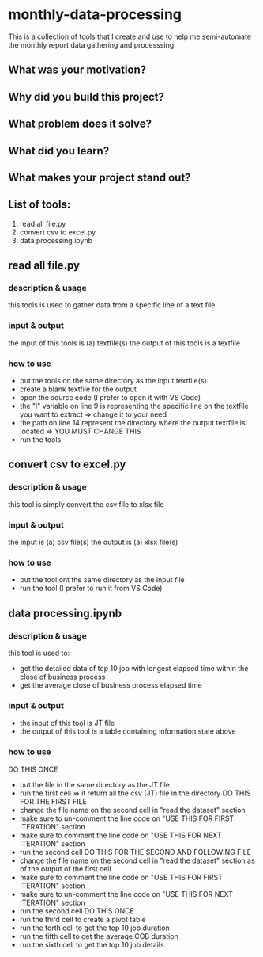 # monthly-data-processing
This is a collection of tools that I create and use to help me semi-automate the monthly report data gathering and processsing

## What was your motivation?
## Why did you build this project?
## What problem does it solve?
## What did you learn?
## What makes your project stand out?

## List of tools:
1. read all file.py
2. convert csv to excel.py
3. data processing.ipynb

## read all file.py
### description & usage
this tools is used to gather data from a specific line of a text file
### input & output
the input of this tools is (a) textfile(s)
the output of this tools is a textfile
### how to use
- put the tools on the same directory as the input textfile(s)
- create a blank textfile for the output
- open the source code (I prefer to open it with VS Code)
- the "i" variable on line 9 is representing the specific line on the textfile you want to extract => change it to your need
- the path on line 14 represent the directory where the output textfile is located => YOU MUST CHANGE THIS
- run the tools

## convert csv to excel.py
### description & usage
this tool is simply convert the csv file to xlsx file
### input & output
the input is (a) csv file(s)
the output is (a) xlsx file(s)
### how to use
- put the tool ont the same directory as the input file
- run the tool (I prefer to run it from VS Code)

## data processing.ipynb 
### description & usage
this tool is used to:
- get the detailed data of top 10 job with longest elapsed time within the close of business process
- get the average close of business process elapsed time
### input & output
- the input of this tool is JT file
- the output of this tool is a table containing information state above
### how to use
DO THIS ONCE
- put the file in the same directory as the JT file
- run the first cell => it return all the csv (JT) file in the directory
DO THIS FOR THE FIRST FILE
- change the file name on the second cell in "read the dataset" section
- make sure to un-comment the line code on "USE THIS FOR FIRST ITERATION" section
- make sure to comment the line code on "USE THIS FOR NEXT ITERATION" section
- run the second cell
DO THIS FOR THE SECOND AND FOLLOWING FILE
- change the file name on the second cell in "read the dataset" section as of the output of the first cell
- make sure to comment the line code on "USE THIS FOR FIRST ITERATION" section
- make sure to un-comment the line code on "USE THIS FOR NEXT ITERATION" section
- run the second cell
DO THIS ONCE
- run the third cell to create a pivot table
- run the forth cell to get the top 10 job duration
- run the fifth cell to get the average COB duration
- run the sixth cell to get the top 10 job details
